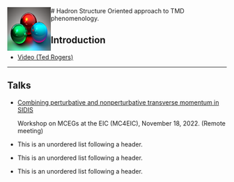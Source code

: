 
<img style="float: left;" alt="" src="images/3quarks.png" width="100" height="100">  
#   Hadron Structure Oriented approach to TMD phenomenology. 


## Introduction
*   <a href="https://www.youtube.com/watch?v=7Wqx9yhBXuI&t=4382s" target="_blank"> Video (Ted Rogers) </a>

* * *

##  Talks
* <a href="https://github.com/hso-tmd/hso-tmd.github.io/blob/main/slides/tr/MC_EIC_2022.pdf" target="_blank"> 
  Combining perturbative and nonperturbative transverse momentum in SIDIS</a> 
  <p>Workshop on MCEGs at the EIC (MC4EIC), November 18, 2022. (Remote meeting)</p>

*   This is an unordered list following a header.
*   This is an unordered list following a header.
*   This is an unordered list following a header.
